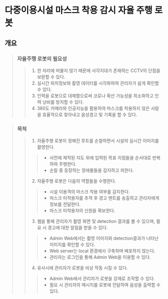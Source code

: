 # 다중이용시설 마스크 착용 감시 자율 주행 로봇


## 개요
> ### 자율주행 로봇의 필요성
>> 1. 한 자리에 머물지 않기 때문에 사각지대가 존재하는 CCTV의 단점을 보완할 수 있다.
>> 2. 실시간 위치정보와 촬영 데이터를 시각화하여 관리자가 쉽게 확인할 수 있다.
>> 3. 인력을 로봇으로 대체함으로써 코로나 확산 가능성을 최소화하고 인력 낭비를 방지할 수 있다.
>> 4. 360도 카메라와 인공지능을 활용하여 마스크를 착용하지 않은 사람을 효율적으로 찾아내고 음성경고 및 기록을 할 수 있다.

> ### 목적
>> 1. 자율주행 로봇이 정해진 루트를 순찰하면서 시설의 실시간 이미지를 촬영한다.
>>> - 사전에 제작된 지도 위에 입력된 목표 지점들을 순서대로 반복하여 주행한다.
>>> - 순찰 중 등장하는 장애물들을 감지하고 피한다.
>> 2. 자율주행 로봇은 다음의 역할들을 수행한다.
>>> - 시설 이용객의 마스크 착용 여부를 감지한다.
>>> - 마스크 미착용자를 추적 후 경고 멘트를 송출하고 관리자에게 정보를 전달한다.
>>> - 마스크 미착용자의 신원을 확보한다.
>> 3. 웹을 통해 관리자가 촬영 화면 및 detection 결과를 볼 수 있으며, 필요 시 경고에 대한 알림을 받을 수 있다.
>>> - Admin Web에서는 촬영 이미지와 detection결과가 나타난 이미지를 확인할 수 있다.
>>> - Web server는 local 환경에서 구축하며 배포하지 않는다.
>>> - 관리자는 로그인을 통해 Admin Web을 이용할 수 있다.
>> 4. 유사시에 관리자가 로봇을 비상 작동 시킬 수 있다.
>>> - Admin Web에서 관리자가 로봇을 강제로 조작할 수 있다.
>>> - 필요 시 관리자의 메시지를 로봇에 전달하여 음성을 출력할 수 있다.





